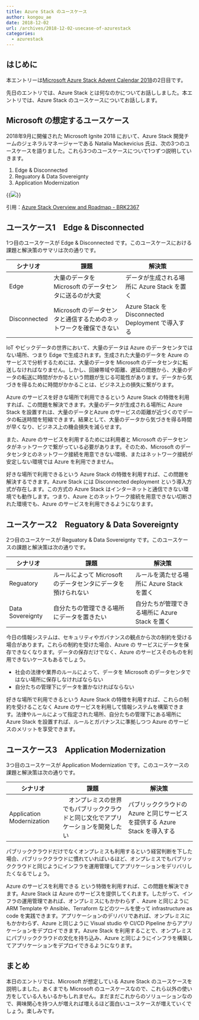 ```yaml
---
title: Azure Stack のユースケース
author: kongou_ae
date: 2018-12-02
url: /archives/2018-12-02-usecase-of-azurestack
categories:
  - azurestack
---
```


## はじめに

本エントリーは[Microsoft Azure Stack Advent Calendar 2018](https://qiita.com/advent-calendar/2018/azure-stack)の2日目です。

先日のエントリでは、Azure Stack とは何なのかについてお話ししました。本エントリでは、Azure Stack のユースケースについてお話しします。

## Microsoft の想定するユースケース

2018年9月に開催された Microsoft Ignite 2018 において、Azure Stack 開発チームのジェネラルマネージャーである Natalia Mackevicius 氏は、次の3つのユースケースを語りました。これら3つのユースケースについて1つずつ説明していきます。

1. Edge & Disconnected
2. Reguatory & Data Sovereignty
3. Application Modernization

{{<img src="./../../images/2018-12-02-001.png">}}

引用：[Azure Stack Overview and Roadmap - BRK2367](https://www.youtube.com/watch?v=IIgyt80dfgY)

## ユースケース1　Edge & Disconnected

1つ目のユースケースが Edge & Disconnected です。このユースケースにおける課題と解決策のサマリは次の通りです。

|シナリオ | 課題 | 解決策 | 
|--------|------|---------|
| Edge | 大量のデータを Microsoft のデータセンタに送るのが大変 |  データが生成される場所に Azure Stack を置く|
| Disconnected |  Microsoft のデータセンタと通信するためのネットワークを確保できない | Azure Stack を Disconnected Deployment で導入する | 
  
IoT やビックデータの世界において、大量のデータは Azure のデータセンタではない場所、つまり Edge で生成されます。生成された大量のデータを Azure のサービスで分析するためには、大量のデータを Microsoft のデータセンタに転送しなければなりません。しかし、回線帯域や距離、遅延の問題から、大量のデータの転送に時間がかかるという問題が生じる可能性があります。データから気づきを得るために時間がかかることは、ビジネス上の損失に繋がります。

Azure のサービスを好きな場所で利用できるという Azure Stack の特徴を利用すれば、この問題を解決できます。大量のデータが生成される場所に Azure Stack を設置すれは、大量のデータとAzure のサービスの距離が近づくのでデータの転送時間を短縮できます。結果として、大量のデータから気づきを得る時間が早くなり、ビジネス上の機会損失を減らせます。

また、Azure のサービスを利用するためには利用者と Microsoft のデータセンタがネットワークで繋がっている必要があります。そのため、Microsoft のデータセンタとのネットワーク接続を用意できない環境、またはネットワーク接続が安定しない環境では Azure を利用できません。

好きな場所で利用できるという Azure Stack の特徴を利用すれば、この問題を解決するできます。Azure Stack には Disconnected deployment という導入方式が存在します。この方式の Azure Stack はインターネットと通信できない環境でも動作します。つまり、Azure とのネットワーク接続を用意できない切断された環境でも、Azure のサービスを利用できるようになります。

## ユースケース2　Reguatory & Data Sovereignty

2つ目のユースケースが Reguatory & Data Sovereignty です。このユースケースの課題と解決策は次の通りです。

|シナリオ | 課題 | 解決策 | 
|--------|------|---------|
| Reguatory | ルールによって Microsoft のデータセンタにデータを預けられない | ルールを満たせる場所に Azure Stack を置く　|
| Data Sovereignty | 自分たちの管理できる場所にデータを置きたい | 自分たちが管理できる場所に Azure Stack を置く | 

今日の情報システムは、セキュリティやガバナンスの観点から次の制約を受ける場合があります。これらの制約を受けた場合、Azure の サービスにデータを保存できなくなります。データの保存だけでなく、Azure のサービスそのものを利用できないケースもあるでしょう。

- 社会の法律や業界のルールによって、データを Microsoft のデータセンタではない場所に保存しなければならない
- 自分たちの管理下にデータを置かなければならない

好きな場所で利用できるという Azure Stack の特徴を利用すれば、これらの制約を受けることなく Azure のサービスを利用して情報システムを構築できます。法律やルールによって指定された場所、自分たちの管理下にある場所に Azure Stack を設置すれば、ルールとガバナンスに準拠しつつ Azure のサービスのメリットを享受できます。
 
##  ユースケース3　Application Modernization

3つ目のユースケースが Application Modernization です。このユースケースの課題と解決策は次の通りです。

|シナリオ | 課題 | 解決策 | 
|--------|------|---------|
|Application Modernization|　オンプレミスの世界でもパブリッククラウドと同じ文化でアプリケーションを開発したい | パブリッククラウドの Azure と同じサービスを提供する Azure Stack を導入する | 

パブリッククラウドだけでなくオンプレミスも利用するという経営判断を下した場合、パブリッククラウドに慣れていればいるほど、オンプレミスでもパブリッククラウドと同じようにインフラを運用管理してアプリケーションをデリバリしたくなるでしょう。

Azure のサービスを利用できる という特徴を利用すれば、この問題を解決できます。Azure Stack は Azure のサービスを提供してくれます。したがって、インフラの運用管理であれば、オンプレミスにもかかわらず 、Azure と同じように ARM Template や Ansible、Terraform などのツールを使って infrastructure as code を実践できます。アプリケーションのデリバリであれば、オンプレミスにもかかわらず、Azure と同じように Visual studio や CI/CD Pipeline からアプリケーションをデプロイできます。Azure Stack を利用することで、オンプレミスにパブリッククラウドの文化を持ち込み、Azure と同じようにインフラを構築してアプリケーションをデプロイできるようになります。

## まとめ

本日のエントリでは、Microsoft が想定している Azure Stack のユースケースを説明しました。あくまでも Microsoft のユースケースなので、これら以外の使い方をしている人もいるかもしれません。まだまだこれからのソリューションなので、興味関心を持つ人が増えれば増えるほど面白いユースケースが増えていくでしょう。楽しみです。

